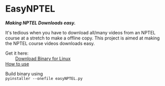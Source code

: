 # EasyNPTEL

***Making NPTEL Downloads easy.***  

It's tedious when you have to download all/many videos from an NPTEL course at a stretch to make a offline copy.
This project is aimed at making the NPTEL course videos downloads easy.

Get it here:<br/>
&nbsp; &nbsp; &nbsp; &nbsp; [Download Binary for Linux](https://drive.google.com/file/d/1fnEnfGbSW1DnpWWKPoC1Fc3_4HcHxRDb/view?usp=sharing)<br/>
[How to use](https://jithinpavithran.wordpress.com/2016/12/03/easy-nptel/)

Build binary using <br/>
`pyinstaller --onefile easyNPTEL.py`
